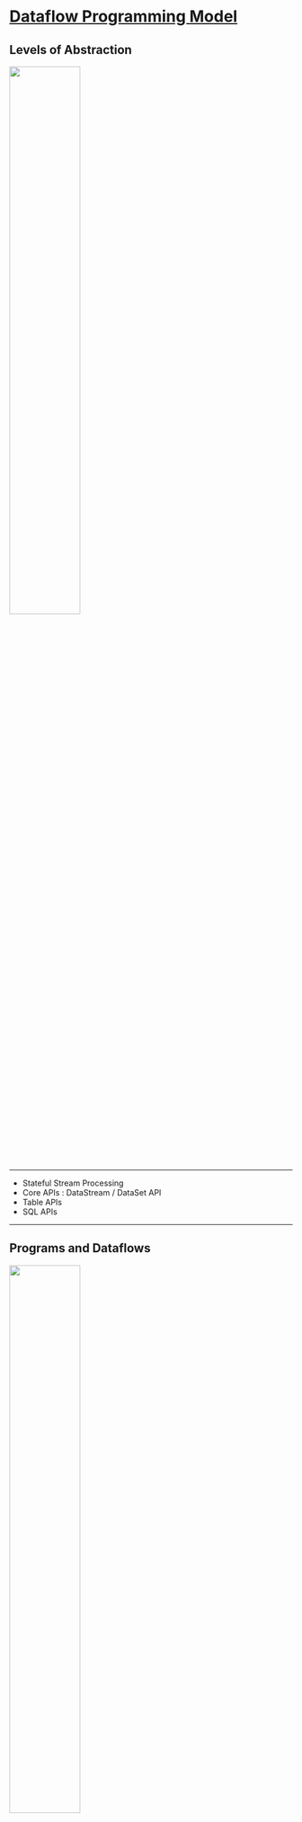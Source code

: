 
# [Dataflow Programming Model](https://ci.apache.org/projects/flink/flink-docs-release-1.9/concepts/programming-model.html#dataflow-programming-model)
 

## Levels of Abstraction
<img src="https://ci.apache.org/projects/flink/flink-docs-release-1.9/fig/levels_of_abstraction.svg" width="50%"  >

***
- Stateful Stream Processing
- Core APIs : DataStream / DataSet API 
- Table APIs
- SQL APIs

***

## Programs and Dataflows
<img src="https://ci.apache.org/projects/flink/flink-docs-release-1.9/fig/program_dataflow.svg" width="50%" >

 streams 和 transformations是flink程序的基本构建块（值得注意的是：在 DataSet API中使用的 DataSets其内部也是streams，）。从概念上将，流就是数据记录的流（可能永无止境），
 transformation 就是一种将一个或多个stream作为输入并输出一个或多个输出的操作（operator）。flink程序在运行的时候会被映射成streams 和 transformation operators的 streaming dataflows。
 每个dataflow 以一个或多个source开始，并以一个或多个sink结束。dataflows 有点类似于DAG图。
 通常，程序中的 transformations 和dataflow中的operators是一一对应的，然后，有时候，一个transformations可能包含多个transformations operator。
 Sources and sinks are documented in the [streaming connectors](https://ci.apache.org/projects/flink/flink-docs-release-1.9/dev/connectors/index.html) 
 and [batch connectors](https://ci.apache.org/projects/flink/flink-docs-release-1.9/dev/batch/connectors.html) docs. Transformations are documented in 
 [DataStream operators](https://ci.apache.org/projects/flink/flink-docs-release-1.9/dev/stream/operators/index.html) 
 and [DataSet transformations](https://ci.apache.org/projects/flink/flink-docs-release-1.9/dev/batch/dataset_transformations.html).


***
## Parallel Dataflows
<img src="https://ci.apache.org/projects/flink/flink-docs-release-1.9/fig/parallel_dataflow.svg" width="50%" >

flink 程序本质上也是并行和分布式的。在程序执行期间，每个stream 会有一个或多个stream partition，每个operator也会有一个或多个operator subtask。这些 operator subtasks之间相互独立，
并且在不同的线程（thread）中执行，甚至可能会在不同的机器或者容器中执行。
程序中  operator subtasks的数量就是 operator 的并行度。stream 的并行度总是其产生operator 的并行度。同一个程序不同的算子（operator）可能会有不同的并行度。
- 一些概念
   - stream partitions
   - operator subtasks
   - parallelism 

- Streams pattern  between two operators 
   - One-to-one streams 
   - Redistributing streams
   
   
## Windows 